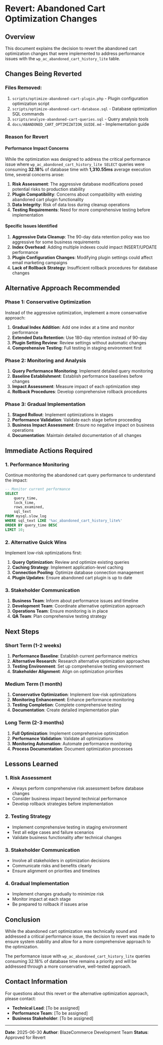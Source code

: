 # Revert: Abandoned Cart Optimization Changes

## Overview

This document explains the decision to revert the abandoned cart optimization changes that were implemented to address performance issues with the `wp_ac_abandoned_cart_history_lite` table.

## Changes Being Reverted

### Files Removed:
1. `scripts/optimize-abandoned-cart-plugin.php` - Plugin configuration optimization script
2. `scripts/optimize-abandoned-cart-database.sql` - Database optimization SQL commands
3. `scripts/analyze-abandoned-cart-queries.sql` - Query analysis tools
4. `docs/ABANDONED_CART_OPTIMIZATION_GUIDE.md` - Implementation guide

### Reason for Revert

#### Performance Impact Concerns
While the optimization was designed to address the critical performance issue where `wp_ac_abandoned_cart_history_lite SELECT` queries were consuming **32.18%** of database time with **1,310.55ms** average execution time, several concerns arose:

1. **Risk Assessment**: The aggressive database modifications posed potential risks to production stability
2. **Plugin Compatibility**: Concerns about compatibility with existing abandoned cart plugin functionality
3. **Data Integrity**: Risk of data loss during cleanup operations
4. **Testing Requirements**: Need for more comprehensive testing before implementation

#### Specific Issues Identified

1. **Aggressive Data Cleanup**: The 90-day data retention policy was too aggressive for some business requirements
2. **Index Overhead**: Adding multiple indexes could impact INSERT/UPDATE performance
3. **Plugin Configuration Changes**: Modifying plugin settings could affect email marketing campaigns
4. **Lack of Rollback Strategy**: Insufficient rollback procedures for database changes

## Alternative Approach Recommended

### Phase 1: Conservative Optimization
Instead of the aggressive optimization, implement a more conservative approach:

1. **Gradual Index Addition**: Add one index at a time and monitor performance
2. **Extended Data Retention**: Use 180-day retention instead of 90-day
3. **Plugin Setting Review**: Review settings without automatic changes
4. **Comprehensive Testing**: Full testing in staging environment first

### Phase 2: Monitoring and Analysis
1. **Query Performance Monitoring**: Implement detailed query monitoring
2. **Baseline Establishment**: Establish performance baselines before changes
3. **Impact Assessment**: Measure impact of each optimization step
4. **Rollback Procedures**: Develop comprehensive rollback procedures

### Phase 3: Gradual Implementation
1. **Staged Rollout**: Implement optimizations in stages
2. **Performance Validation**: Validate each stage before proceeding
3. **Business Impact Assessment**: Ensure no negative impact on business operations
4. **Documentation**: Maintain detailed documentation of all changes

## Immediate Actions Required

### 1. Performance Monitoring
Continue monitoring the abandoned cart query performance to understand the impact:

```sql
-- Monitor current performance
SELECT 
    query_time,
    lock_time,
    rows_examined,
    sql_text
FROM mysql.slow_log 
WHERE sql_text LIKE '%ac_abandoned_cart_history_lite%'
ORDER BY query_time DESC 
LIMIT 10;
```

### 2. Alternative Quick Wins
Implement low-risk optimizations first:

1. **Query Optimization**: Review and optimize existing queries
2. **Caching Strategy**: Implement application-level caching
3. **Connection Pooling**: Optimize database connection management
4. **Plugin Updates**: Ensure abandoned cart plugin is up to date

### 3. Stakeholder Communication
1. **Business Team**: Inform about performance issues and timeline
2. **Development Team**: Coordinate alternative optimization approach
3. **Operations Team**: Ensure monitoring is in place
4. **QA Team**: Plan comprehensive testing strategy

## Next Steps

### Short Term (1-2 weeks)
1. **Performance Baseline**: Establish current performance metrics
2. **Alternative Research**: Research alternative optimization approaches
3. **Testing Environment**: Set up comprehensive testing environment
4. **Stakeholder Alignment**: Align on optimization priorities

### Medium Term (1 month)
1. **Conservative Optimization**: Implement low-risk optimizations
2. **Monitoring Enhancement**: Enhance performance monitoring
3. **Testing Completion**: Complete comprehensive testing
4. **Documentation**: Create detailed implementation plan

### Long Term (2-3 months)
1. **Full Optimization**: Implement comprehensive optimization
2. **Performance Validation**: Validate all optimizations
3. **Monitoring Automation**: Automate performance monitoring
4. **Process Documentation**: Document optimization processes

## Lessons Learned

### 1. Risk Assessment
- Always perform comprehensive risk assessment before database changes
- Consider business impact beyond technical performance
- Develop rollback strategies before implementation

### 2. Testing Strategy
- Implement comprehensive testing in staging environment
- Test all edge cases and failure scenarios
- Validate business functionality after technical changes

### 3. Stakeholder Communication
- Involve all stakeholders in optimization decisions
- Communicate risks and benefits clearly
- Ensure alignment on priorities and timelines

### 4. Gradual Implementation
- Implement changes gradually to minimize risk
- Monitor impact at each stage
- Be prepared to rollback if issues arise

## Conclusion

While the abandoned cart optimization was technically sound and addressed a critical performance issue, the decision to revert was made to ensure system stability and allow for a more comprehensive approach to the optimization.

The performance issue with `wp_ac_abandoned_cart_history_lite` queries consuming 32.18% of database time remains a priority and will be addressed through a more conservative, well-tested approach.

## Contact Information

For questions about this revert or the alternative optimization approach, please contact:

- **Technical Lead**: [To be assigned]
- **Performance Team**: [To be assigned]
- **Business Stakeholder**: [To be assigned]

---

**Date**: 2025-06-30
**Author**: BlazeCommerce Development Team
**Status**: Approved for Revert

